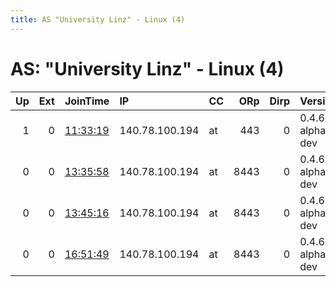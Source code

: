 ```yaml
---
title: AS "University Linz" - Linux (4)
---
```


# AS: "University Linz" - Linux (4)

|   Up |   Ext | JoinTime                                                                                            | IP             | CC   |   ORp |   Dirp | Version           | Contact                  | Nickname          |   eFamMembers |
|-----:|------:|:----------------------------------------------------------------------------------------------------|:---------------|:-----|------:|-------:|:------------------|:-------------------------|:------------------|--------------:|
|    1 |     0 | [11:33:19](https://metrics.torproject.org/rs.html#details/8A454FBD810A365CA5E2E97E98AE250EAE8FCA71) | 140.78.100.194 | at   |   443 |      0 | 0.4.6.0-alpha-dev | Tobias Hu00F6ller: tobia | INSResearchRelay2 |             1 |
|    0 |     0 | [13:35:58](https://metrics.torproject.org/rs.html#details/31708B525FC881C975F22998B8C92F584AC90872) | 140.78.100.194 | at   |  8443 |      0 | 0.4.6.0-alpha-dev | Tobias Hu00F6ller: tobia | INSResearchRelay1 |             1 |
|    0 |     0 | [13:45:16](https://metrics.torproject.org/rs.html#details/C50BDBE2E60B0A5BC046A5CD6C5EF963AFDD5C9B) | 140.78.100.194 | at   |  8443 |      0 | 0.4.6.0-alpha-dev | Tobias Hu00F6ller: tobia | INSResearchRelay1 |             1 |
|    0 |     0 | [16:51:49](https://metrics.torproject.org/rs.html#details/B61BDF42BE7BA031A3EEA42B8F4946E92934CCED) | 140.78.100.194 | at   |  8443 |      0 | 0.4.6.0-alpha-dev | Tobias Hu00F6ller: tobia | INSResearchRelay1 |             1 |
